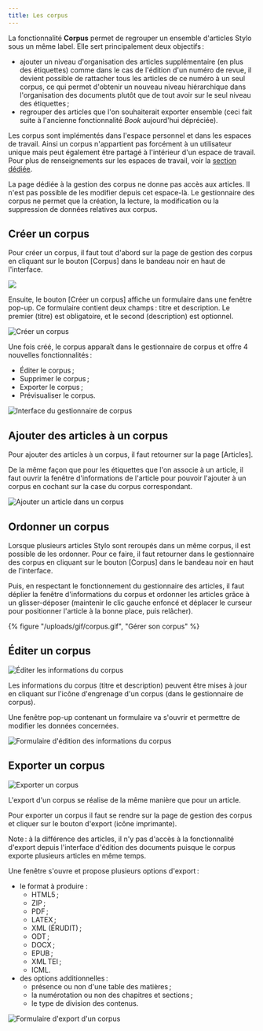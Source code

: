 ```yaml
---
title: Les corpus
---
```


La fonctionnalité **Corpus** permet de regrouper un ensemble d'articles Stylo sous un même label.
Elle sert principalement deux objectifs :

- ajouter un niveau d'organisation des articles supplémentaire (en plus des étiquettes) comme dans le cas de l'édition d'un numéro de revue, il devient possible de rattacher tous les articles de ce numéro à un seul corpus, ce qui permet d'obtenir un nouveau niveau hiérarchique dans l'organisation des documents plutôt que de tout avoir sur le seul niveau des étiquettes ;
- regrouper des articles que l'on souhaiterait exporter ensemble (ceci fait suite à l'ancienne fonctionnalité _Book_ aujourd'hui dépréciée).

Les corpus sont implémentés dans l'espace personnel et dans les espaces de travail.
Ainsi un corpus n'appartient pas forcément à un utilisateur unique mais peut également être partagé à l'intérieur d'un espace de travail.
Pour plus de renseignements sur les espaces de travail, voir la [section dédiée](/fr/espace-de-travail).

<alert-block heading="Important">

La page dédiée à la gestion des corpus ne donne pas accès aux articles.
Il n'est pas possible de les modifier depuis cet espace-là.
Le gestionnaire des corpus ne permet que la création, la lecture, la modification ou la suppression de données relatives aux corpus.

</alert-block>

## Créer un corpus

Pour créer un corpus, il faut tout d'abord sur la page de gestion des corpus en cliquant sur le bouton \[Corpus\] dans le bandeau noir en haut de l'interface.

![](/uploads/images/BarreLateraleStyloNoire-V2.PNG)

Ensuite, le bouton \[Créer un corpus\] affiche un formulaire dans une fenêtre pop-up.
Ce formulaire contient deux champs : titre et description.
Le premier (titre) est obligatoire, et le second (description) est optionnel.

![Créer un corpus](/uploads/images/creer-un-corpus.png)

Une fois créé, le corpus apparaît dans le gestionnaire de corpus et offre 4 nouvelles fonctionnalités :

- Éditer le corpus ;
- Supprimer le corpus ;
- Exporter le corpus ;
- Prévisualiser le corpus.

![Interface du gestionnaire de corpus](/uploads/images/interface-gestionnaire-corpus.png)

## Ajouter des articles à un corpus

Pour ajouter des articles à un corpus, il faut retourner sur la page \[Articles\].

De la même façon que pour les étiquettes que l'on associe à un article, il faut ouvrir la fenêtre d'informations de l'article pour pouvoir l'ajouter à un corpus en cochant sur la case du corpus correspondant.

![Ajouter un article dans un corpus](/uploads/images/add-to-corpus.png)

## Ordonner un corpus

Lorsque plusieurs articles Stylo sont reroupés dans un même corpus, il est possible de les ordonner.
Pour ce faire, il faut retourner dans le gestionnaire des corpus en cliquant sur le bouton \[Corpus\] dans le bandeau noir en haut de l'interface.

Puis, en respectant le fonctionnement du gestionnaire des articles, il faut déplier la fenêtre d'informations du corpus et ordonner les articles grâce à un glisser-déposer (maintenir le clic gauche enfoncé et déplacer le curseur pour positionner l'article à la bonne place, puis relâcher).

{% figure "/uploads/gif/corpus.gif", "Gérer son corpus" %}

## Éditer un corpus

![Éditer les informations du corpus](/uploads/images/pictogramme-engrenage.png)

Les informations du corpus (titre et description) peuvent être mises à jour en cliquant sur l'icône d'engrenage d'un corpus (dans le gestionnaire de corpus).

Une fenêtre pop-up contenant un formulaire va s'ouvrir et permettre de modifier les données concernées. 

![Formulaire d'édition des informations du corpus](/uploads/images/formulaire-edition-informations-corpus.png)

## Exporter un corpus

![Exporter un corpus](/uploads/images/Export.png)

L'export d'un corpus se réalise de la même manière que pour un article.

Pour exporter un corpus il faut se rendre sur la page de gestion des corpus et cliquer sur le bouton d'export (icône imprimante).

Note : à la différence des articles, il n'y pas d'accès à la fonctionnalité d'export depuis l'interface d'édition des documents puisque le corpus exporte plusieurs articles en même temps.

Une fenêtre s'ouvre et propose plusieurs options d'export :

- le format à produire :
    - HTML5 ;
    - ZIP ;
    - PDF ;
    - LATEX ;
    - XML (ÉRUDIT) ;
    - ODT ;
    - DOCX ;
    - EPUB ;
    - XML TEI ;
    - ICML.
- des options additionnelles :
    - présence ou non d'une table des matières ;
    - la numérotation ou non des chapitres et sections ;
    - le type de division des contenus.

![Formulaire d'export d'un corpus](/uploads/images/corpus-formulaire-export.png)